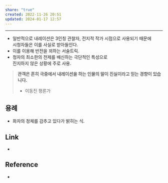 ```yaml
---
share: "true"
created: 2022-11-26 20:51
updated: 2024-01-17 12:57
---
```


---
- 일반적으로 내레이션은 3인칭 관찰자, 전지적 작가 시점으로 사용되기 때문에  
  시청자들은 이를 사실로 받아들인다.
- 이를 이용해 반전을 꾀하는 서술트릭.
- 청자의 최소한의 전제를 배신하는 극단적인 특성으로  
  진지하지 않은 상황에 주로 사용.

> **관객은 흔히 극중에서 내레이션을 하는 인물의 말이 진실이라고 믿는 경향이 있습니다.**
> - 이동진 평론가

## 용례
- 화자의 정체를 감추고 있다가 밝히는 식.


## Link
- 


## Reference
- 